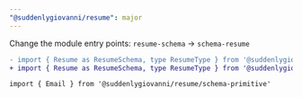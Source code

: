 ```yaml
---
"@suddenlygiovanni/resume": major
---
```


Change the module entry points: `resume-schema` -> `schema-resume`

```diff
- import { Resume as ResumeSchema, type ResumeType } from '@suddenlygiovanni/resume/resume-schema'
+ import { Resume as ResumeSchema, type ResumeType } from '@suddenlygiovanni/resume/schema-resume'

import { Email } from '@suddenlygiovanni/resume/schema-primitive'
```
